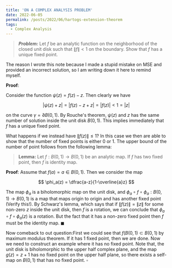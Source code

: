 ```yaml
---
title: 'ON A COMPLEX ANALYSIS PROBLEM'
date: 2022-06-05
permalink: /posts/2022/06/hartogs-extension-theorem
tags:
  - Complex Analysis
---
```


> **_Problem:_** Let $f$ be an analytic function on the neighborhood of the closed unit disk such that $\|f\| \lt 1$ on the boundary. Show that $f$ has a unique fixed point. 

The reason I wrote this note because I made a stupid mistake on MSE and provided an incorrect solution, so I am writing down it here to remind myself. 


**Proof**: 

Consider the function $\psi(z) = f(z)-z$. Then clearly we have 

$$|\psi(z)+z| = |f(z)-z+z|= |f(z)| < 1 = |z|$$

on the curve $\gamma = \partial B(0,1)$. By Rouche's theorem, $\psi(z)$ and $z$ has the same number of solution inside the unit disk $B(0,1)$. This implies immediately that $f$ has a unique fixed point. 

What happens if we instead have $\|f(z)\| \le 1$? In this case we then are able to show that the number of fixed points is either 0 or 1. The upper bound of the number of point follows from the following lemma:

> **Lemma:** Let $f: B(0,1) \to B(0,1)$ be an analytic map. If $f$ has two fixed point, then $f$ is identity map. 

**Proof**:  Assume that $f(a)=a \in B(0,1)$. Then we consider the map

$$
\phi_a(z) = \dfrac{a-z}{1-\overline{a}z}
$$

The map $\phi_a$ is a biholomorphic map on the unit disk, and $\phi_a \circ f \circ \phi_{a} : B(0,1) \to B(0,1)$ is a map that maps origin to origin and has another fixed point (Verify this!). By Schwarz's lemma, which says that if $\|f(z)\|=\|z\|$ for some non-zero $z$ inside the unit disk, then $f$ is a rotation, we can conclude that $\phi_a \circ f \circ \phi_{a}(z)$ is a rotation. But the fact that it has a non-zero fixed point then $f$ must be the identity map. $\blacksquare$

Now comeback to out question:First we could see that $f(B(0,1) \subset B(0,1)$ by maximum modulus theorem.  If it has 1 fixed point, then we are done. Now we need to construct an example where it has no fixed point. Note that, the unit disk is biholomorphic to the upper half complex plane, and the map $g(z) = z+1$ has no fixed point on the upper half plane, so there exists a self-map on $B(0,1)$ that has no fixed point. $\square$
